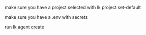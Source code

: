 make sure you have a project selected with lk project set-default

make sure you have a .env with secrets

run lk agent create

